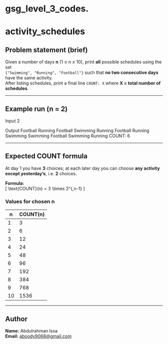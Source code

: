 # gsg_level_3_codes.
# activity_schedules

## Problem statement (brief)
Given a number of days **n** (1 ≤ n ≤ 10), print **all** possible schedules using the set  
`{"Swimming", "Running", "Football"}` such that **no two consecutive days** have the same activity.  
After listing schedules, print a final line `COUNT: X` where **X = total number of schedules**.

---

## Example run (n = 2)

Input
2

Output
Football Running
Football Swimming
Running Football
Running Swimming
Swimming Football
Swimming Running
COUNT: 6

---

## Expected COUNT formula
At day 1 you have **3** choices; at each later day you can choose **any activity except yesterday’s**, i.e. **2** choices.

**Formula:**  
\[
\text{COUNT}(n) = 3 \times 2^{\,n-1}
\]

### Values for chosen n
| n | COUNT(n) |
|---|----------|
| 1 | 3        |
| 2 | 6        |
| 3 | 12       |
| 4 | 24       |
| 5 | 48       |
| 6 | 96       |
| 7 | 192      |
| 8 | 384      |
| 9 | 768      |
| 10| 1536     |
---

## Author
**Name:** Abdulrahman Issa  
**Email:** aboody9068@gmail.com


